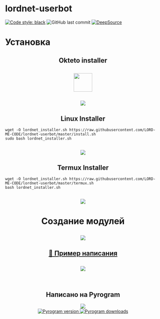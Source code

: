 # lordnet-userbot

[![Code style: black](https://img.shields.io/badge/code%20style-black-000000.svg)](https://github.com/psf/black)
![GitHub last commit](https://img.shields.io/github/last-commit/LORD-ME-CODE/lordnet-userbot)
[![DeepSource](https://deepsource.io/gh/LORD-ME-CODE/lordnet-userbot.svg/?label=active+issues&token=4jrQ8JouQrYOLEqp41Iom-ZQ)](https://deepsource.io/gh/LORD-ME-CODE/lordnet-userbot/?ref=repository-badge)


# Установка

<h2 align="center">Okteto installer</h2>

<h2 align="center"><a href="https://cloud.okteto.com/#/deploy?repository=https://github.com/LORD-ME-CODE/lordnet-userbot"><img src="https://user-images.githubusercontent.com/36935426/159979786-61a598ef-83c8-4c53-9cda-9aea31d61587.png" height="60"></a></h2>


<h2 align="center"><img src="https://i.imgur.com/gqLRTYj.png"></h2>


<h2 align="center">Linux Installer</h2>

```commandline
wget -O lordnet_installer.sh https://raw.githubusercontent.com/LORD-ME-CODE/lordnet-userbot/master/install.sh
sudo bash lordnet_installer.sh
```


<h2 align="center"><img src="https://i.imgur.com/gqLRTYj.png"></h2>


<h2 align="center">Termux Installer</h2>

```commandline
wget -O lordnet_installer.sh https://raw.githubusercontent.com/LORD-ME-CODE/lordnet-userbot/master/termux.sh
bash lordnet_installer.sh
```


<h2 align="center"><img src="https://i.imgur.com/gqLRTYj.png"></h2>




<h1 align="center"><b>Создание модулей</b></h1>


<h2 align="center"><img src="https://i.imgur.com/gqLRTYj.png"></h2>


<h2 align="center"><a href="/modules/README.md">🌝 Пример написания</a></h2>


<h2 align="center"><img src="https://i.imgur.com/gqLRTYj.png"></h2>

<br>
<h2 align="center">Написано на Pyrogram</h2>
<p align="center">
<a href="https://github.com/pyrogram/pyrogram">
<img src="https://i.imgur.com/hzSMDsJ.png">
<br>
<img src="https://img.shields.io/pypi/v/pyrogram?style=for-the-badge" alt="Pyrogram version" />
<img src="https://img.shields.io/pypi/dm/pyrogram.svg?style=for-the-badge" alt="Pyrogram downloads" />
</a>
</p>

